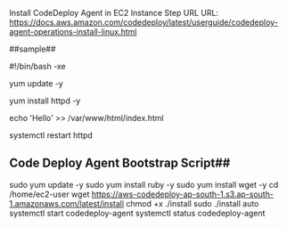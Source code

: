 Install CodeDeploy Agent in EC2 Instance Step URL
URL: https://docs.aws.amazon.com/codedeploy/latest/userguide/codedeploy-agent-operations-install-linux.html

##sample##


#!/bin/bash -xe

yum update -y

yum install httpd -y

echo 'Hello' >> /var/www/html/index.html

systemctl restart httpd

## Code Deploy Agent Bootstrap Script##
sudo yum update -y
sudo yum install ruby -y
sudo yum install wget -y
cd /home/ec2-user
wget https://aws-codedeploy-ap-south-1.s3.ap-south-1.amazonaws.com/latest/install
chmod +x ./install
sudo ./install auto
systemctl start codedeploy-agent
systemctl status codedeploy-agent
